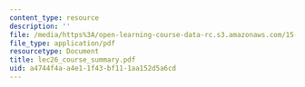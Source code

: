 ```yaml
---
content_type: resource
description: ''
file: /media/https%3A/open-learning-course-data-rc.s3.amazonaws.com/15-066j-system-optimization-and-analysis-for-manufacturing-summer-2003/a4744f4aa4e11f43bf111aa152d5a6cd_lec26_course_summary.pdf
file_type: application/pdf
resourcetype: Document
title: lec26_course_summary.pdf
uid: a4744f4a-a4e1-1f43-bf11-1aa152d5a6cd
---
```

